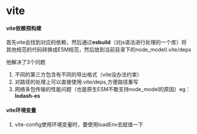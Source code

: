 # vite

#### vite依赖预构建

首先vite会找到对应的依赖，然后通过**esbuild**（对js语法进行处理的一个库）将其他规范的代码转换成ESM规范，然后放到当前目录下的node_model/.vite/deps

他解决了3个问题

1. 不同的第三方包含有不同的导出格式（vite没办法约束）
2. 对路径的处理上可以直接使用.vite/deps,方便路径重写
3. 网络多包传输的性能问题（也是原生ESM不敢支持node_model的原因）eg：**lodash-es**

#### vite环境变量

1. vite-config使用环境变量时，要使用loadEnv去赋值一下

